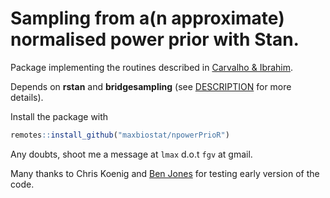 # Sampling from a(n approximate) normalised power prior with Stan.

Package implementing the routines described in [Carvalho & Ibrahim](https://arxiv.org/abs/2004.14912).

Depends on **rstan** and **bridgesampling** (see [DESCRIPTION](https://github.com/maxbiostat/npowerPrioR/blob/main/DESCRIPTION) for more details).

Install the package with 

```r
remotes::install_github("maxbiostat/npowerPrioR")
```

Any doubts, shoot me a message at `lmax` d.o.t `fgv` at gmail.

Many thanks to Chris Koenig and [Ben Jones](https://www.plymouth.ac.uk/staff/ben-jones) for testing early version of the code.
